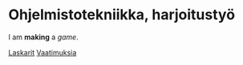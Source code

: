 # Ohjelmistotekniikka, harjoitustyö

I am **making** a *game*.

[Laskarit](https://github.com/LeoLampio/OHTE-teht/tree/main/laskarit)
[Vaatimuksia](https://github.com/LeoLampio/OHTE-teht/blob/main/dokumentaatio/vaatimusmaarittely.md)

